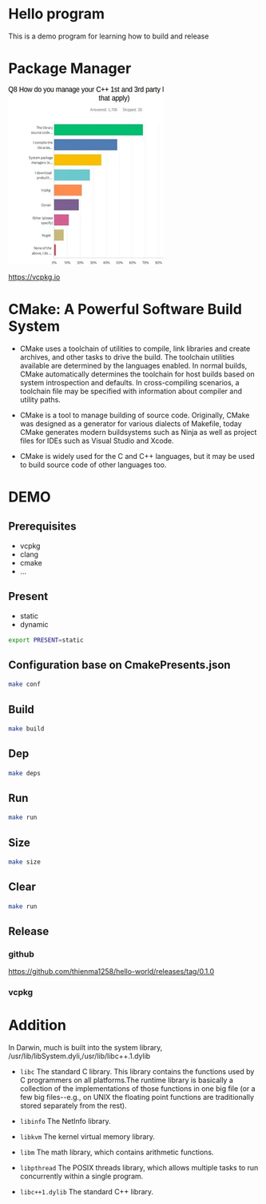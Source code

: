 # Hello program
This is a demo program for learning how to build and release

# Package Manager

![example](./image.png)

https://vcpkg.io

# CMake: A Powerful Software Build System

- CMake uses a toolchain of utilities to compile, link libraries and create archives, and other tasks to drive the build. The toolchain utilities available are determined by the languages enabled. In normal builds, CMake automatically determines the toolchain for host builds based on system introspection and defaults. In cross-compiling scenarios, a toolchain file may be specified with information about compiler and utility paths.

- CMake is a tool to manage building of source code. Originally, CMake was designed as a generator for various dialects of Makefile, today CMake generates modern buildsystems such as Ninja as well as project files for IDEs such as Visual Studio and Xcode.
- CMake is widely used for the C and C++ languages, but it may be used to build source code of other languages too.


# DEMO

## Prerequisites

- vcpkg
- clang
- cmake
- ...

## Present 

- static
- dynamic

```bash
export PRESENT=static
```
## Configuration base on CmakePresents.json

```bash
make conf 
```

## Build
```bash
make build
```
## Dep
```bash
make deps
```

## Run
```bash
make run
```

## Size
```bash
make size
```

## Clear
```bash
make run
```
## Release

### github
https://github.com/thienma1258/hello-world/releases/tag/0.1.0
### vcpkg


# Addition


In Darwin, much is built into the system library, /usr/lib/libSystem.dyli,/usr/lib/libc++.1.dylib

- `libc` 
The standard C library. This library contains the functions used by C programmers on all platforms.The runtime library is basically a collection of the implementations of those functions in one big file (or a few big files--e.g., on UNIX the floating point functions are traditionally stored separately from the rest).

- `libinfo` 
The NetInfo library.

- `libkvm`
The kernel virtual memory library.

- `libm`
The math library, which contains arithmetic functions.

- `libpthread`
The POSIX threads library, which allows multiple tasks to run concurrently within a single program.

- `libc++1.dylib` 
The standard C++ library.

